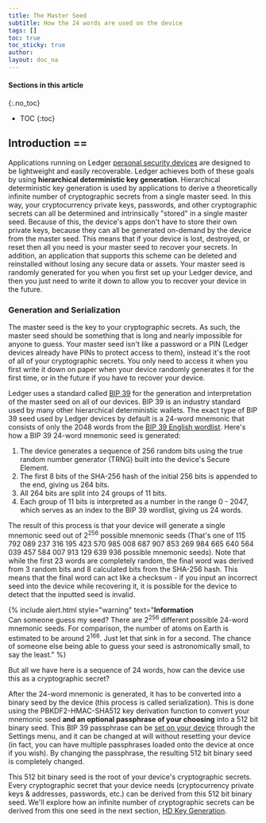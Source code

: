 ```yaml
---
title: The Master Seed
subtitle: How the 24 words are used on the device
tags: []
toc: true
toc_sticky: true
author:
layout: doc_na
---
```


#### Sections in this article
{:.no_toc}
* TOC
{:toc}

## Introduction ==

Applications running on Ledger [personal security devices](../bg_personal_security_devices) are designed to be lightweight and easily recoverable. Ledger achieves both of these goals by using **hierarchical deterministic key generation**. Hierarchical deterministic key generation is used by applications to derive a theoretically infinite number of cryptographic secrets from a single master seed. In this way, your cryptocurrency private keys, passwords, and other cryptographic secrets can all be determined and intrinsically "stored" in a single master seed. Because of this, the device's apps don't have to store their own private keys, because they can all be generated on-demand by the device from the master seed. This means that if your device is lost, destroyed, or reset then all you need is your master seed to recover your secrets. In addition, an application that supports this scheme can be deleted and reinstalled without losing any secure data or assets. Your master seed is randomly generated for you when you first set up your Ledger device, and then you just need to write it down to allow you to recover your device in the future.

### Generation and Serialization

The master seed is the key to your cryptographic secrets. As such, the master seed should be something that is long and nearly impossible for anyone to guess. Your master seed isn't like a password or a PIN (Ledger devices already have PINs to protect access to them), instead it's the root of all of your cryptographic secrets. You only need to access it when you first write it down on paper when your device randomly generates it for the first time, or in the future if you have to recover your device.

Ledger uses a standard called [BIP 39](https://github.com/bitcoin/bips/blob/master/bip-0039.mediawiki) for the generation and interpretation of the master seed on all of our devices. BIP 39 is an industry standard used by many other hierarchical deterministic wallets. The exact type of BIP 39 seed used by Ledger devices by default is a 24-word mnemonic that consists of only the 2048 words from the [BIP 39 English wordlist](https://github.com/bitcoin/bips/blob/master/bip-0039/english.txt). Here's how a BIP 39 24-word mnemonic seed is generated:

1.  The device generates a sequence of 256 random bits using the true random number generator (TRNG) built into the device's Secure Element.
2.  The first 8 bits of the SHA-256 hash of the initial 256 bits is appended to the end, giving us 264 bits.
3.  All 264 bits are split into 24 groups of 11 bits.
4.  Each group of 11 bits is interpreted as a number in the range 0 - 2047, which serves as an index to the BIP 39 wordlist, giving us 24 words.

The result of this process is that your device will generate a single mnemonic seed out of 2<sup>256</sup> possible mnemonic seeds (That's one of 115 792 089 237 316 195 423 570 985 008 687 907 853 269 984 665 640 564 039 457 584 007 913 129 639 936 possible mnemonic seeds). Note that while the first 23 words are completely random, the final word was derived from 3 random bits and 8 calculated bits from the SHA-256 hash. This means that the final word can act like a checksum - if you input an incorrect seed into the device while recovering it, it is possible for the device to detect that the inputted seed is invalid.


{% include alert.html style="warning" text="<b>Information</b><br>Can someone guess my seed?</b> There are 2<sup>256</sup> different possible 24-word mnemonic seeds. For comparison, the number of atoms on Earth is estimated to be around 2<sup>166</sup>. Just let that sink in for a second. The chance of someone else being able to guess your seed is astronomically small, to say the least." %}

But all we have here is a sequence of 24 words, how can the device use this as a cryptographic secret?

After the 24-word mnemonic is generated, it has to be converted into a binary seed by the device (this process is called serialization). This is done using the PBKDF2-HMAC-SHA512 key derivation function to convert your mnemonic seed **and an optional passphrase of your choosing** into a 512 bit binary seed. This BIP 39 passphrase can be [set on your device](https://support.ledger.com/hc/en-us/articles/115005214529) through the Settings menu, and it can be changed at will without resetting your device (in fact, you can have multiple passphrases loaded onto the device at once if you wish). By changing the passphrase, the resulting 512 bit binary seed is completely changed.

This 512 bit binary seed is the root of your device's cryptographic secrets. Every cryptographic secret that your device needs (cryptocurrency private keys & addresses, passwords, etc.) can be derived from this 512 bit binary seed. We'll explore how an infinite number of cryptographic secrets can be derived from this one seed in the next section, [HD Key Generation](../bg_hd_keys).

